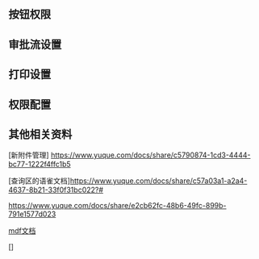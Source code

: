 ## 按钮权限















## 审批流设置





## 打印设置



## 权限配置







## 其他相关资料

 [新附件管理] https://www.yuque.com/docs/share/c5790874-1cd3-4444-bc77-1222f4ffc1b5



[查询区的语雀文档]https://www.yuque.com/docs/share/c57a03a1-a2a4-4637-8b21-33f0f31bc022?#

https://www.yuque.com/docs/share/e2cb62fc-48b6-49fc-899b-791e1577d023



[mdf文档](http://tinper.org/mdf/docs#/em1n71.html)

[]









